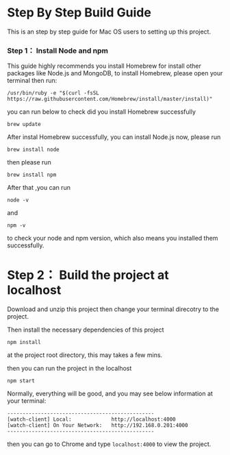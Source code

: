 # Step By Step Build Guide

This is an step by step guide for Mac OS users to setting up this project.

### Step 1： Install Node and npm

This guide highly recommends you install Homebrew for install other packages like Node.js and MongoDB, to install Homebrew, please open your terminal then run:

```
/usr/bin/ruby -e "$(curl -fsSL https://raw.githubusercontent.com/Homebrew/install/master/install)"
```

you can run below to check did you install Homebrew successfully

```
brew update
```

After instal Homebrew successfully, you can install Node.js now, please run

```
brew install node
```

then please run

```
brew install npm
```

After that ,you can run

```
node -v
```

and

```
npm -v
```

to check your node and npm version, which also means you installed them successfully.

# Step 2： Build the project at localhost

Download and unzip this project then change your terminal direcotry to the project.

Then install the necessary dependencies of this project

```
npm install
```

at the project root directory, this may takes a few mins.

then you can run the project in the localhost

```
npm start
```

Normally, everything will be good, and you may see below information at your terminal:

```
------------------------------------------------
[watch-client] Local:             http://localhost:4000
[watch-client] On Your Network:   http://192.168.0.201:4000
------------------------------------------------
```

then you can go to Chrome and type `localhost:4000` to view the project.
